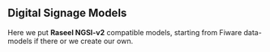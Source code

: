## Digital Signage Models

Here we put **Raseel NGSI-v2** compatible models, starting from Fiware data-models if there or we create our own.
